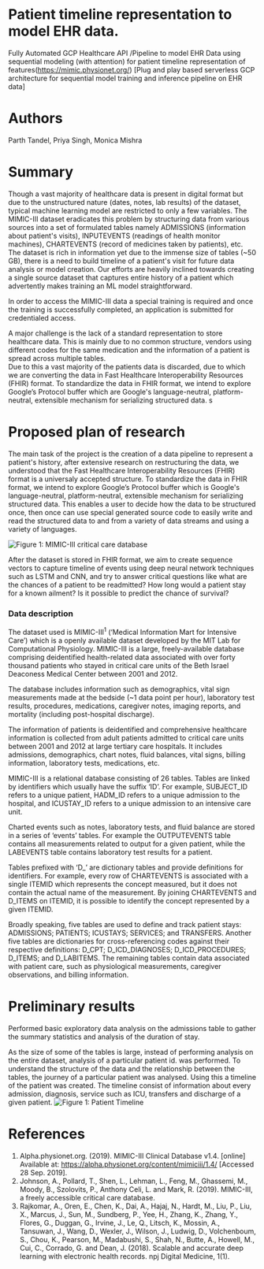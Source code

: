# Patient timeline representation to model EHR data.
Fully Automated GCP Healthcare API /Pipeline to model EHR Data using sequential modeling (with attention) for patient timeline representation of features(https://mimic.physionet.org/) [Plug and play based serverless GCP architecture for sequential model training and inference pipeline on EHR data]
 
# Authors
Parth Tandel, Priya Singh, Monica Mishra

# Summary
Though a vast majority of healthcare data is present in digital format but due to the unstructured nature (dates, notes, lab results) of the dataset, typical machine learning model are restricted to only a few variables. The MIMIC-III dataset eradicates this problem by structuring data from various sources into a set of formulated tables namely ADMISSIONS (information about patient's visits), INPUTEVENTS (readings of health monitor machines), CHARTEVENTS (record of medicines taken by patients), etc. The dataset is rich in information yet due to the immense size of tables (~50 GB), there is a need to build timeline of a patient's visit for future data analysis or model creation. Our efforts are heavily inclined towards creating a single source dataset that captures entire history of a patient which advertently makes training an ML model straightforward.

In order to access the MIMIC-III data a special training is required and once the training is successfully completed, an application is submitted for credentialed access. 

A major challenge is the lack of a standard representation to store healthcare data. 
This is mainly due to no common structure, vendors using different codes for the same medication and the information of
a patient is spread across multiple tables.    
Due to this a vast majority of the patients data is discarded, due to which we are converting the data in Fast Healthcare Interoperability Resources (FHIR) format.
To standardize the data in FHIR format, we intend to explore Google’s Protocol buffer which are 
Google's language-neutral, platform-neutral, extensible mechanism for serializing structured data. 
s
# Proposed plan of research
The main task of the project is the creation of a data pipeline to represent a patient's history, after extensive research on restructuring the data, we understood that the Fast Healthcare Interoperability Resources (FHIR) format is a universaly accepted structure. To standardize the data in FHIR format, we intend to explore Google’s Protocol buffer which is Google's language-neutral, platform-neutral, extensible mechanism for serializing structured data. This enables a user to decide how the data to be structured once, then once can use special generated source code to easily write and read the structured data to and from a variety of data streams and using a variety of languages.

![Figure 1: MIMIC-III critical care database](https://media.springernature.com/full/springer-static/image/art%3A10.1038%2Fsdata.2016.35/MediaObjects/41597_2016_Article_BFsdata201635_Fig1_HTML.jpg?as=webp)

After the dataset is stored in FHIR format, we aim to create sequence vectors to capture timeline of events using deep neural network techniques such as LSTM and CNN, and try to answer critical questions like what are the chances of a patient to be readmitted? How long would a patient stay for a known ailment? 
Is it possible to predict the chance of survival? 

### Data description
The dataset used is MIMIC-III<sup>1</sup> (‘Medical Information Mart for Intensive Care’) which is a openly available 
dataset developed by the MIT Lab for Computational Physiology. 
MIMIC-III is a large, freely-available database comprising deidentified health-related data associated with over forty thousand patients who stayed in critical care units of the Beth Israel Deaconess Medical Center between 2001 and 2012.

The database includes information such as demographics, vital sign measurements made at the bedside (~1 data point per hour), laboratory test results, procedures, medications, caregiver notes, imaging reports, and mortality (including post-hospital discharge).

The information of patients is deidentified and comprehensive healthcare information is collected from adult patients admitted to critical care units between 2001 and 2012 at large tertiary care hospitals. 
It includes admissions, demographics, chart notes, fluid balances, vital signs, billing information, laboratory tests, medications, etc.

MIMIC-III is a relational database consisting of 26 tables. Tables are linked by identifiers which usually have the suffix ‘ID’. For example, SUBJECT_ID refers to a unique patient, HADM_ID refers to a unique admission to the hospital, and ICUSTAY_ID refers to a unique admission to an intensive care unit.

Charted events such as notes, laboratory tests, and fluid balance are stored in a series of ‘events’ tables. For example the OUTPUTEVENTS table contains all measurements related to output for a given patient, while the LABEVENTS table contains laboratory test results for a patient.

Tables prefixed with ‘D_’ are dictionary tables and provide definitions for identifiers. For example, every row of CHARTEVENTS is associated with a single ITEMID which represents the concept measured, but it does not contain the actual name of the measurement. By joining CHARTEVENTS and D_ITEMS on ITEMID, it is possible to identify the concept represented by a given ITEMID.

Broadly speaking, five tables are used to define and track patient stays: ADMISSIONS; PATIENTS; ICUSTAYS; SERVICES; and TRANSFERS. Another five tables are dictionaries for cross-referencing codes against their respective definitions: D_CPT; D_ICD_DIAGNOSES; D_ICD_PROCEDURES; D_ITEMS; and D_LABITEMS. The remaining tables contain data associated with patient care, such as physiological measurements, caregiver observations, and billing information.

# Preliminary results
Performed basic exploratory data analysis on the admissions table to gather the summary statistics and analysis of the duration of stay.


As the size of some of the tables is large, instead of performing analysis on the entire dataset, analysis of a particular patient id. was 
performed. To understand the structure of the data and the relationship between the tables, the journey of a particular 
patient was analysed. Using this a timeline of the patient was created. The timeline consist of information about every 
admission, diagnosis, service such as ICU, transfers and discharge of a given patient. 
![Figure 1: Patient Timeline]()


# References
1. Alpha.physionet.org. (2019). MIMIC-III Clinical Database v1.4. [online] Available at: https://alpha.physionet.org/content/mimiciii/1.4/ [Accessed 28 Sep. 2019].
2. Johnson, A., Pollard, T., Shen, L., Lehman, L., Feng, M., Ghassemi, M., Moody, B., Szolovits, P., Anthony Celi, L. and Mark, R. (2019). MIMIC-III, a freely accessible critical care database.
3. Rajkomar, A., Oren, E., Chen, K., Dai, A., Hajaj, N., Hardt, M., Liu, P., Liu, X., Marcus, J., Sun, M., Sundberg, P., Yee, H., Zhang, K., Zhang, Y., Flores, G., Duggan, G., Irvine, J., Le, Q., Litsch, K., Mossin, A., Tansuwan, J., Wang, D., Wexler, J., Wilson, J., Ludwig, D., Volchenboum, S., Chou, K., Pearson, M., Madabushi, S., Shah, N., Butte, A., Howell, M., Cui, C., Corrado, G. and Dean, J. (2018). Scalable and accurate deep learning with electronic health records. npj Digital Medicine, 1(1).

